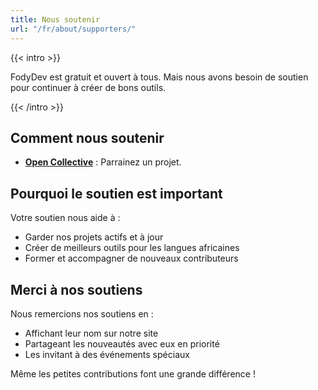 ```yaml
---
title: Nous soutenir
url: "/fr/about/supporters/"
---
```


{{< intro >}}

FodyDev est gratuit et ouvert à tous. Mais nous avons besoin de soutien pour continuer à créer de bons outils.

{{< /intro >}}

## Comment nous soutenir

- **[Open Collective](https://opencollective.com/afrim-collective)** : Parrainez un projet.

## Pourquoi le soutien est important

Votre soutien nous aide à :

- Garder nos projets actifs et à jour  
- Créer de meilleurs outils pour les langues africaines  
- Former et accompagner de nouveaux contributeurs  

## Merci à nos soutiens

Nous remercions nos soutiens en :

- Affichant leur nom sur notre site  
- Partageant les nouveautés avec eux en priorité  
- Les invitant à des événements spéciaux  

Même les petites contributions font une grande différence !

